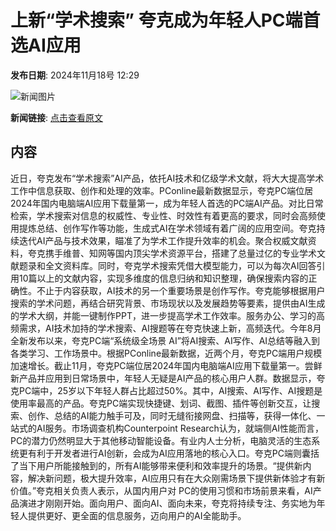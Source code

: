 # 上新“学术搜索”  夸克成为年轻人PC端首选AI应用

**发布日期**: 2024年11月18号 12:29

![新闻图片](https://img1.mydrivers.com/img/20241118/S76a603b6-e8b1-40d0-819b-a5456a0f6852.jpg)

**新闻链接**: [点击查看原文](https://www.aibase.com/zh/news/13296)

## 内容

近日，夸克发布“学术搜索”AI产品，依托AI技术和亿级学术文献，将大大提高学术工作中信息获取、创作和处理的效率。PConline最新数据显示，夸克PC端位居2024年国内电脑端AI应用下载量第一，成为年轻人首选的PC端AI产品。对比日常检索，学术搜索对信息的权威性、专业性、时效性有着更高的要求，同时会高频使用提炼总结、创作写作等功能，生成式AI在学术领域有着广阔的应用空间。夸克持续迭代AI产品与技术效果，瞄准了为学术工作提升效率的机会。聚合权威文献资料，夸克携手维普、知网等国内顶尖学术资源平台，搭建了总量过亿的专业学术文献题录和全文资料库。同时，夸克学术搜索凭借大模型能力，可以为每次AI回答引用10篇以上的文献内容，实现多维度的信息归纳和知识整理，确保搜索内容的正确性。不止于内容获取，AI技术的另一个重要场景是创作写作。夸克能够根据用户搜索的学术问题，再结合研究背景、市场现状以及发展趋势等要素，提供由AI生成的学术大纲，并能一键制作PPT，进一步提高学术工作效率。服务办公、学习的高频需求，AI技术加持的学术搜索、AI搜题等在夸克快速上新，高频迭代。今年8月全新发布以来，夸克PC端“系统级全场景 AI”将AI搜索、AI写作、AI总结等融入到各类学习、工作场景中。根据PConline最新数据，近两个月，夸克PC端用户规模加速增长。截止11月，夸克PC端位居2024年国内电脑端AI应用下载量第一。尝鲜新产品并应用到日常场景中，年轻人无疑是AI产品的核心用户人群。数据显示，夸克PC端中，25岁以下年轻人群占比超过50%。其中，AI搜索、AI写作、AI搜题是使用率最高的产品。夸克PC端实现快捷键、划词、截图、插件等创新交互，让搜索、创作、总结的AI能力触手可及，同时无缝衔接网盘、扫描等，获得一体化、一站式的AI服务。市场调查机构Counterpoint Research认为，就端侧AI性能而言，PC的潜力仍然明显大于其他移动智能设备。有业内人士分析，电脑灵活的生态系统更有利于开发者进行AI创新，会成为AI应用落地的核心入口。夸克PC端则囊括了当下用户所能接触到的，所有AI能够带来便利和效率提升的场景。“提供新内容，解决新问题，极大提升效率，AI应用只有在大众刚需场景下提供新体验才有新价值。”夸克相关负责人表示，从国内用户对 PC的使用习惯和市场前景来看，AI产品演进才刚刚开始。面向用户、面向AI、面向未来，夸克将持续专注、务实地为年轻人提供更好、更全面的信息服务，迈向用户的AI全能助手。
